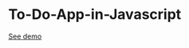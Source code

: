 # To-Do-App-in-Javascript
<a href="https://matutamiller.github.io/To-Do-App-in-Javascript/">See demo</a>
